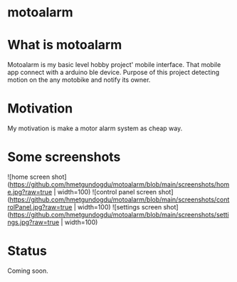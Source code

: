# motoalarm

# What is motoalarm

Motoalarm is my basic level hobby project' mobile interface. That mobile app connect with a arduino ble device.
Purpose of this project detecting motion on the any motobike and notify its owner.

# Motivation

My motivation is make a motor alarm system as cheap way.

# Some screenshots

![home screen shot](https://github.com/hmetgundogdu/motoalarm/blob/main/screenshots/home.jpg?raw=true | width=100)
![control panel screen shot](https://github.com/hmetgundogdu/motoalarm/blob/main/screenshots/controlPanel.jpg?raw=true | width=100)
![settings screen shot](https://github.com/hmetgundogdu/motoalarm/blob/main/screenshots/settings.jpg?raw=true | width=100)

# Status

Coming soon.
